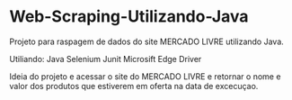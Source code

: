 # Web-Scraping-Utilizando-Java
Projeto para raspagem de dados do site MERCADO LIVRE utilizando Java.

Utiliando: 
Java
Selenium
Junit 
Microsift Edge Driver

Ideia do projeto e acessar o site do MERCADO LIVRE e retornar o nome e valor dos produtos que estiverem em oferta na data de excecuçao. 
